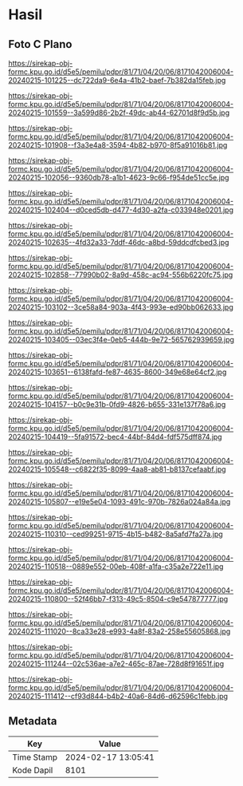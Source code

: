 # Hasil

## Foto C Plano

https://sirekap-obj-formc.kpu.go.id/d5e5/pemilu/pdpr/81/71/04/20/06/8171042006004-20240215-101225--dc722da9-6e4a-41b2-baef-7b382da15feb.jpg

https://sirekap-obj-formc.kpu.go.id/d5e5/pemilu/pdpr/81/71/04/20/06/8171042006004-20240215-101559--3a599d86-2b2f-49dc-ab44-62701d8f9d5b.jpg

https://sirekap-obj-formc.kpu.go.id/d5e5/pemilu/pdpr/81/71/04/20/06/8171042006004-20240215-101908--f3a3e4a8-3594-4b82-b970-8f5a91016b81.jpg

https://sirekap-obj-formc.kpu.go.id/d5e5/pemilu/pdpr/81/71/04/20/06/8171042006004-20240215-102056--9360db78-a1b1-4623-9c66-f954de51cc5e.jpg

https://sirekap-obj-formc.kpu.go.id/d5e5/pemilu/pdpr/81/71/04/20/06/8171042006004-20240215-102404--d0ced5db-d477-4d30-a2fa-c033948e0201.jpg

https://sirekap-obj-formc.kpu.go.id/d5e5/pemilu/pdpr/81/71/04/20/06/8171042006004-20240215-102635--4fd32a33-7ddf-46dc-a8bd-59ddcdfcbed3.jpg

https://sirekap-obj-formc.kpu.go.id/d5e5/pemilu/pdpr/81/71/04/20/06/8171042006004-20240215-102858--77990b02-8a9d-458c-ac94-556b6220fc75.jpg

https://sirekap-obj-formc.kpu.go.id/d5e5/pemilu/pdpr/81/71/04/20/06/8171042006004-20240215-103102--3ce58a84-903a-4f43-993e-ed90bb062633.jpg

https://sirekap-obj-formc.kpu.go.id/d5e5/pemilu/pdpr/81/71/04/20/06/8171042006004-20240215-103405--03ec3f4e-0eb5-444b-9e72-565762939659.jpg

https://sirekap-obj-formc.kpu.go.id/d5e5/pemilu/pdpr/81/71/04/20/06/8171042006004-20240215-103651--6138fafd-fe87-4635-8600-349e68e64cf2.jpg

https://sirekap-obj-formc.kpu.go.id/d5e5/pemilu/pdpr/81/71/04/20/06/8171042006004-20240215-104157--b0c9e31b-0fd9-4826-b655-331e137f78a6.jpg

https://sirekap-obj-formc.kpu.go.id/d5e5/pemilu/pdpr/81/71/04/20/06/8171042006004-20240215-104419--5fa91572-bec4-44bf-84d4-fdf575dff874.jpg

https://sirekap-obj-formc.kpu.go.id/d5e5/pemilu/pdpr/81/71/04/20/06/8171042006004-20240215-105548--c6822f35-8099-4aa8-ab81-b8137cefaabf.jpg

https://sirekap-obj-formc.kpu.go.id/d5e5/pemilu/pdpr/81/71/04/20/06/8171042006004-20240215-105807--e19e5e04-1093-491c-970b-7826a024a84a.jpg

https://sirekap-obj-formc.kpu.go.id/d5e5/pemilu/pdpr/81/71/04/20/06/8171042006004-20240215-110310--ced99251-9715-4b15-b482-8a5afd7fa27a.jpg

https://sirekap-obj-formc.kpu.go.id/d5e5/pemilu/pdpr/81/71/04/20/06/8171042006004-20240215-110518--0889e552-00eb-408f-a1fa-c35a2e722e11.jpg

https://sirekap-obj-formc.kpu.go.id/d5e5/pemilu/pdpr/81/71/04/20/06/8171042006004-20240215-110800--52f46bb7-f313-49c5-8504-c9e547877777.jpg

https://sirekap-obj-formc.kpu.go.id/d5e5/pemilu/pdpr/81/71/04/20/06/8171042006004-20240215-111020--8ca33e28-e993-4a8f-83a2-258e55605868.jpg

https://sirekap-obj-formc.kpu.go.id/d5e5/pemilu/pdpr/81/71/04/20/06/8171042006004-20240215-111244--02c536ae-a7e2-465c-87ae-728d8f91651f.jpg

https://sirekap-obj-formc.kpu.go.id/d5e5/pemilu/pdpr/81/71/04/20/06/8171042006004-20240215-111412--cf93d844-b4b2-40a6-84d6-d62596c1febb.jpg


## Metadata

| Key        | Value               |
| ---------- | ------------------- |
| Time Stamp | 2024-02-17 13:05:41 |
| Kode Dapil | 8101                |



